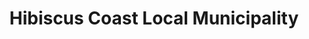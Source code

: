 ---
title: Hibiscus Coast Local Municipality
url: /hibiscus-coast-local-municipality/
latitude: -30.698
longitude: 30.49
---